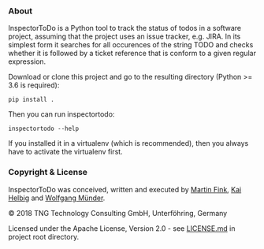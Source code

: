 ### About
InspectorToDo is a Python tool to track the status of todos in a software project, assuming that the project uses an issue tracker, e.g. JIRA. In its simplest form it searches for all occurences of the string TODO and checks whether it is followed by a ticket reference that is conform to a given regular expression.

Download or clone this project and go to the resulting directory (Python >= 3.6 is required):

    pip install .

Then you can run inspectortodo:

    inspectortodo --help

If you installed it in a virtualenv (which is recommended), then you always have to activate the virtualenv first.

### Copyright & License

InspectorToDo was conceived, written and executed by [Martin Fink](https://github.com/martin1fink), 
[Kai Helbig](https://github.com/ostrya) and [Wolfgang M&uuml;nder](https://github.com/wolfgangmuender).

&copy; 2018 TNG Technology Consulting GmbH, Unterf&ouml;hring, Germany

Licensed under the Apache License, Version 2.0 - see [LICENSE.md](LICENSE.md) in project root directory.
